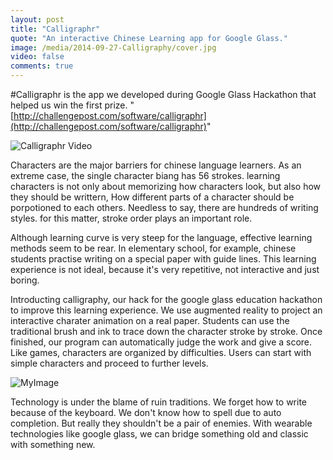 ```yaml
---
layout: post
title: "Calligraphr"
quote: "An interactive Chinese Learning app for Google Glass."
image: /media/2014-09-27-Calligraphy/cover.jpg
video: false
comments: true
---
```


#Calligraphr is the app we developed during Google Glass Hackathon that helped us win the first prize. "[http://challengepost.com/software/calligraphr](http://challengepost.com/software/calligraphr)"

![Calligraphr Video](https://www.youtube.com/watch?v=abWyiEY7P-A)

Characters are the major barriers for chinese language learners. As an extreme case, the single character biang has 56 strokes. 
learning characters is not only about memorizing how characters look, but also how they should be writtern, How different parts of a character should be porpotioned to each others. Needless to say, there are hundreds of writing styles. for this matter, stroke order plays an important role. 

Although learning curve is very steep for the language, effective learning methods seem to be rear. In elementary school, for example, chinese students practise writing on a special paper with guide lines. This learning experience is not ideal, because it's very repetitive, not interactive and just boring.

Introducting calligraphy, our hack for the google glass education hackathon to improve this learning experience. We use augmented reality to project an interactive charater animation on a real paper. Students can use the traditional brush and ink to trace down the character stroke by stroke. Once finished, our program can automatically judge the work and give a score. Like games, characters are organized by difficulties. Users can start with simple characters and proceed to further levels.

![MyImage](/media/2014-09-27-Calligraphy/IMG_3964.jpg)

Technology is under the blame of ruin traditions. We forget how to write because of the keyboard. We don't know how to spell due to auto completion. But really they shouldn't be a pair of enemies. With wearable technologies like google glass, we can bridge something old and classic with something new.